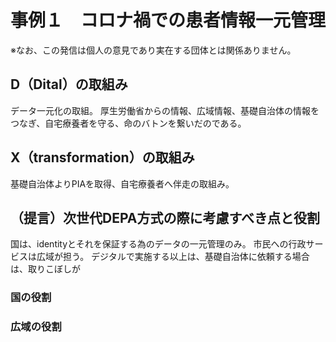 # 事例１　コロナ禍での患者情報一元管理
※なお、この発信は個人の意見であり実在する団体とは関係ありません。

## D（Dital）の取組み
データ一元化の取組。
厚生労働省からの情報、広域情報、基礎自治体の情報をつなぎ、自宅療養者を守る、命のバトンを繋いだのである。

## X（transformation）の取組み
基礎自治体よりPIAを取得、自宅療養者へ伴走の取組み。


## （提言）次世代DEPA方式の際に考慮すべき点と役割
国は、identityとそれを保証する為のデータの一元管理のみ。
市民への行政サービスは広域が担う。
デジタルで実施する以上は、基礎自治体に依頼する場合は、取りこぼしが

### 国の役割

### 広域の役割


